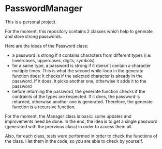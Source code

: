 # PasswordManager

This is a personal project.

For the moment, this repository contains 2 classes which help to generate and store strong passwords.

Here are the ideas of the Password class:
- a password is strong if it contains characters from different types (i.e: lowercases, uppercases, digits, symbols)
- for a same type, a password is strong if it doesn't contain a character multiple times. This is what the second while-loop in the generate function does: it checks if the selected character is already in the password. If it does, it picks another one, otherwise it adds it to the password
- before returning the password, the generate function checks if the contraints of the types are respected. If it does, the password is returned, otherwise another one is generated. Therefore, the generate function is a recursive function.

For the moment, the Manager class is basic: some updates and improvements need be done.
In the end, the idea is to get a single password (generated with the prervious class) in order to access them all.

Also, for each class, tests were performed in order to check the functions of the class. I let them in the code, so you are able to check by yourself.
